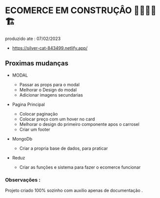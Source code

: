 # ECOMERCE EM CONSTRUÇÂO  🚧👷‍♂️🚧🏗️

produzido ate : 07/02/2023
- https://silver-cat-843499.netlify.app/



## Proximas mudanças 
- MODAL
  - Passar as props para o modal 
  - Melhorar o Design do modal
  - Adicionar imagens secundarias
  
  
- Pagina Principal
  - Colocar paginação 
  - Colocar preço com um hover no card
  - Melhorar o design do primeiro componente apos o carrosel 
  - Criar um footer 

- MongoDb
  - Criar a propria base de dados, para praticar 
  
 - Reduz 
   - Criar as funções e sistema para fazer o ecomerce funcionar  


### Observações :

Projeto criado 100% sozinho com auxilio apenas de documentação .
